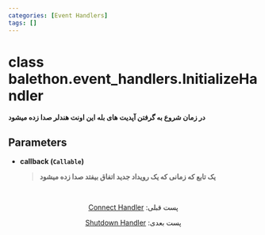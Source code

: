 ```yaml
---
categories: [Event Handlers]
tags: []
---
```


<h1>class balethon.event_handlers.<strong>InitializeHandler</strong></h1>

<p align="left" dir="rtl"><strong>در زمان شروع به گرفتن آپدیت های بله این اونت هندلر صدا زده میشود</strong></p>

<h2>Parameters</h2>

<ul>
<li><strong>callback (<code>Callable</code>)</strong><blockquote dir="rtl">
<p><strong>یک تابع که زمانی که یک رویداد جدید اتفاق بیفتد صدا زده میشود</strong></p>
</blockquote>
</li>
</ul>

<br>

<p align="center" dir="rtl">پست قبلی: <a href="https://balethon.ir/posts/connect-handler">Connect Handler</a></p>

<p align="center" dir="rtl">پست بعدی: <a href="https://balethon.ir/posts/shutdown-handler">Shutdown Handler</a></p>
